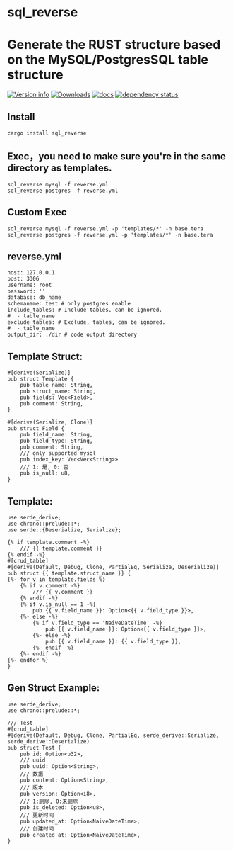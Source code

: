 # sql_reverse

# Generate the RUST structure based on the MySQL/PostgresSQL table structure
[![Version info](https://img.shields.io/crates/v/sql_reverse.svg)](https://crates.io/crates/sql_reverse)
[![Downloads](https://img.shields.io/crates/d/sql_reverse.svg?style=flat-square)](https://crates.io/crates/sql_reverse)
[![docs](https://img.shields.io/badge/docs-latest-blue.svg?style=flat-square)](https://docs.rs/sql_reverse)
[![dependency status](https://deps.rs/crate/sql_reverse/0.1.0/status.svg)](https://deps.rs/crate/sql_reverse)

## Install
    cargo install sql_reverse

## Exec，you need to make sure you're in the same directory as templates.
    sql_reverse mysql -f reverse.yml
    sql_reverse postgres -f reverse.yml
## Custom Exec
    sql_reverse mysql -f reverse.yml -p 'templates/*' -n base.tera
    sql_reverse postgres -f reverse.yml -p 'templates/*' -n base.tera
## reverse.yml
    host: 127.0.0.1
    post: 3306
    username: root
    password: ''
    database: db_name
    schemaname: test # only postgres enable
    include_tables: # Include tables, can be ignored.
    #  - table_name
    exclude_tables: # Exclude, tables, can be ignored.
    #  - table_name
    output_dir: ./dir # code output directory

## Template Struct:
    #[derive(Serialize)]
    pub struct Template {
        pub table_name: String,
        pub struct_name: String,
        pub fields: Vec<Field>, 
        pub comment: String,
    }

    #[derive(Serialize, Clone)]
    pub struct Field {
        pub field_name: String,
        pub field_type: String,
        pub comment: String,
        /// only supported mysql
        pub index_key: Vec<Vec<String>>
        /// 1: 是, 0: 否
        pub is_null: u8,
    }

## Template:
    use serde_derive;
    use chrono::prelude::*;
    use serde::{Deserialize, Serialize};
    
    {% if template.comment -%}
        /// {{ template.comment }}
    {% endif -%}
    #[crud_table]
    #[derive(Default, Debug, Clone, PartialEq, Serialize, Deserialize)]
    pub struct {{ template.struct_name }} {
    {%- for v in template.fields %}
        {% if v.comment -%}
            /// {{ v.comment }}
        {% endif -%}
        {% if v.is_null == 1 -%}
            pub {{ v.field_name }}: Option<{{ v.field_type }}>,
        {%- else -%}
            {% if v.field_type == 'NaiveDateTime' -%}
                pub {{ v.field_name }}: Option<{{ v.field_type }}>,
            {%- else -%}
                pub {{ v.field_name }}: {{ v.field_type }},
            {%- endif -%}
        {%- endif -%}
    {%- endfor %}
    }


## Gen Struct Example:
    use serde_derive;
    use chrono::prelude::*;
    
    /// Test
    #[crud_table]
    #[derive(Default, Debug, Clone, PartialEq, serde_derive::Serialize, serde_derive::Deserialize)
    pub struct Test {
        pub id: Option<u32>,
        /// uuid
        pub uuid: Option<String>,
        /// 数据
        pub content: Option<String>,
        /// 版本
        pub version: Option<i8>,
        /// 1:删除, 0:未删除
        pub is_deleted: Option<u8>,
        /// 更新时间
        pub updated_at: Option<NaiveDateTime>,
        /// 创建时间
        pub created_at: Option<NaiveDateTime>,
    }
